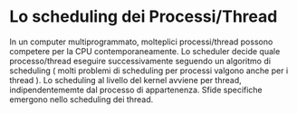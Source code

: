 # Lo scheduling dei Processi/Thread
In un computer multiprogrammato, molteplici processi/thread possono competere per la CPU contemporaneamente.
Lo scheduler decide quale processo/thread eseguire successivamente seguendo un algoritmo di scheduling ( molti problemi di scheduling per processi valgono anche per i thread ). Lo scheduling al livello del kernel avviene per thread, indipendentememte dal processo di appartenenza. Sfide specifiche emergono nello scheduling dei thread.